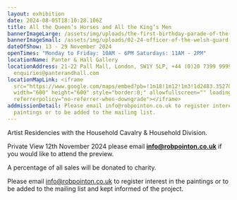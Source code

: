 ```yaml
---
layout: exhibition
date: 2024-08-05T18:10:28.106Z
title: All the Queen’s Horses and All the King’s Men
bannerImageLarge: /assets/img/uploads/the-first-birthday-parade-of-the-new-reign.jpg
bannerImageSmall: /assets/img/uploads/02-24-officer-of-the-welsh-guard-40x30.jpg
dateOfShow: 13 - 29 November 2024
openTimes: "Monday to Friday: 10AM - 6PM Saturdays: 11AM - 2PM"
locationName: Panter & Hall Gallery
locationAddress: 21-22 Pall Mall, London, SW1Y 5LP, +44 (0)20 7399 9999,
  enquiries@panterandhall.com
locationMapLink: <iframe
  src="https://www.google.com/maps/embed?pb=!1m18!1m12!1m3!1d2483.352707535611!2d-0.1366640228203864!3d51.50674487181321!2m3!1f0!2f0!3f0!3m2!1i1024!2i768!4f13.1!3m3!1m2!1s0x48760528d2f4b331%3A0x2275144ad7c22e46!2sPanter%20%26%20Hall!5e0!3m2!1sen!2suk!4v1723023174859!5m2!1sen!2suk"
  width="600" height="600" style="border:0;" allowfullscreen="" loading="lazy"
  referrerpolicy="no-referrer-when-downgrade"></iframe>
addmissionDetail: Please email info@robpointon.co.uk to register interest in the
  paintings or to be added to the mailing list.
---
```

Artist Residencies with the Household Cavalry & Household Division.

Private View 12th November 2024 please email **info@robpointon.co.uk** if you would like to attend the preview.

A percentage of all sales will be donated to charity.

Please email info@robpointon.co.uk to register interest in the paintings or t﻿o be added to the mailing list and kept informed of the project.